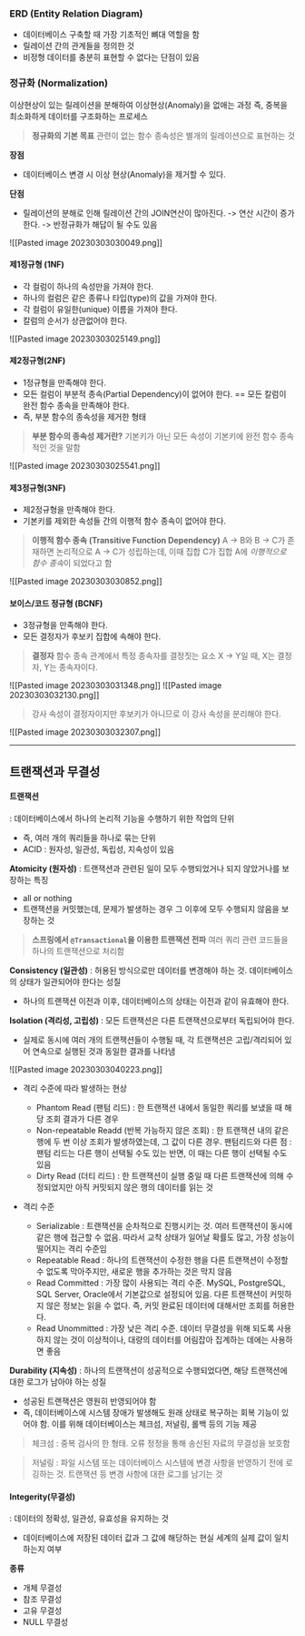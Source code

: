 
### ERD (Entity Relation Diagram)
- 데이터베이스 구축할 때 가장 기초적인 뼈대 역할을 함
- 릴레이션 간의 관계들을 정의한 것
- 비정형 데이터를 충분히 표현할 수 없다는 단점이 있음



### 정규화 (Normalization)

이상현상이 있는 릴레이션을 분해하여 이상현상(Anomaly)을 없애는 과정
즉, 중복을 최소화하게 데이터를 구조화하는 프로세스

>**정규화의 기본 목표**
>관련이 없는 함수 종속성은 별개의 릴레이션으로 표현하는 것

**장점**
- 데이터베이스 변경 시 이상 현상(Anomaly)을 제거할 수 있다.

**단점**
- 릴레이션의 분해로 인해 릴레이션 간의 JOIN연산이 많아진다. -> 연산 시간이 증가한다. -> 반정규화가 해답이 될 수도 있음

![[Pasted image 20230303030049.png]]


#### **제1정규형 (1NF)**
- 각 컬럼이 하나의 속성만을 가져야 한다.  
- 하나의 컬럼은 같은 종류나 타입(type)의 값을 가져야 한다.  
- 각 컬럼이 유일한(unique) 이름을 가져야 한다.  
- 칼럼의 순서가 상관없어야 한다.

![[Pasted image 20230303025149.png]]



#### **제2정규형(2NF)**
- 1정규형을 만족해야 한다.  
- 모든 컬럼이 부분적 종속(Partial Dependency)이 없어야 한다. == 모든 칼럼이 완전 함수 종속을 만족해야 한다.
- 즉, 부분 함수의 종속성을 제거한 형태 

> **부분 함수의 종속성 제거란?**
> 기본키가 아닌 모든 속성이 기본키에 완전 함수 종속적인 것을 말함

![[Pasted image 20230303025541.png]]



#### **제3정규형(3NF)**

- 제2정규형을 만족해야 한다.
- 기본키를 제외한 속성들 간의 이행적 함수 종속이 없어야 한다.

> **이행적 함수 종속 (Transitive Function Dependency)**
> A → B와 B → C가 존재하면 논리적으로 A → C가 성립하는데, 이때 집합 C가 집합 A에 *이행적으로 함수 종속*이 되었다고 함

![[Pasted image 20230303030852.png]]



#### 보이스/코드 정규형 (BCNF)

- 3정규형을 만족해야 한다.  
- 모든 결정자가 후보키 집합에 속해야 한다.

>**결정자**
>함수 종속 관계에서 특정 종속자를 결정짓는 요소
>X → Y일 때, X는 결정자, Y는 종속자이다.

![[Pasted image 20230303031348.png]]
![[Pasted image 20230303032130.png]]
>강사 속성이 결정자이지만 후보키가 아니므로 이 강사 속성을 분리해야 한다.


![[Pasted image 20230303032307.png]]



---


## 트랜잭션과 무결성

#### 트랜잭션
: 데이터베이스에서 하나의 논리적 기능을 수행하기 위한 작업의 단위

- 즉, 여러 개의 쿼리들을 하나로 묶는 단위
- ACID : 원자성, 일관성, 독립성, 지속성이 있음

**Atomicity (원자성)**
: 트랜잭션과 관련된 일이 모두 수행되었거나 되지 않았거나를 보장하는 특징
- all or nothing
- 트랜잭션을 커밋했는데, 문제가 발생하는 경우 그 이후에 모두 수행되지 않음을 보장하는 것

>**스프링에서 `@Transactional`을 이용한 트랜잭션 전파**
>여러 쿼리 관련 코드들을 하나의 트랜잭션으로 처리함


**Consistency (일관성)**
: 허용된 방식으로만 데이터를 변경해야 하는 것. 데이터베이스의 상태가 일관되어야 한다는 성질
- 하나의 트랜잭션 이전과 이후, 데이터베이스의 상태는 이전과 같이 유효해야 한다.


**Isolation (격리성, 고립성)**
: 모든 트랜잭션은 다른 트랜잭션으로부터 독립되어야 한다.
- 실제로 동시에 여러 개의 트랜잭션들이 수행될 때, 각 트랜잭션은 고립/격리되어 있어 연속으로 실행된 것과 동일한 결과를 나타냄

![[Pasted image 20230303040223.png]]

- 격리 수준에 따라 발생하는 현상
	- Phantom Read (팬텀 리드) : 한 트랜잭션 내에서 동일한 쿼리를 보냈을 때 해당 조회 결과가 다른 경우
	- Non-repeatable Readd (반복 가능하지 않은 조회) : 한 트랜잭션 내의 같은 행에 두 번 이상 조회가 발생하였는데, 그 값이 다른 경우. 팬텀리드와 다른 점 : 팬텀 리드는 다른 행이 선택될 수도 있는 반면, 이 때는 다른 행이 선택될 수도 있음
	- Dirty Read (더티 리드) : 한 트랜잭션이 실행 중일 때 다른 트랜잭션에 의해 수정되었지만 아직 커밋되지 않은 행의 데이터를 읽는 것

- 격리 수준
	- Serializable : 트랜잭션을 순차적으로 진행시키는 것. 여러 트랜잭션이 동시에 같은 행에 접근할 수 없음. 따라서 교착 상태가 일어날 확률도 많고, 가장 성능이 떨어지는 격리 수준임
	- Repeatable Read : 하나의 트랜잭션이 수정한 행을 다른 트랜잭션이 수정할 수 없도록 막아주지만, 새로운 행을 추가하는 것은 막지 않음
	- Read Committed : 가장 많이 사용되는 격리 수준. MySQL, PostgreSQL, SQL Server, Oracle에서 기본값으로 설정되어 있음. 다른 트랜잭션이 커밋하지 않은 정보는 읽을 수 없다. 즉, 커밋 완료된 데이터에 대해서만 조회를 허용한다.
	- Read Unommitted : 가장 낮은 격리 수준. 데이터 무결성을 위해 되도록 사용하지 않는 것이 이상적이나, 대량의 데이터를 어림잡아 집계하는 데에는 사용하면 좋음


**Durability (지속성)**
: 하나의 트랜잭션이 성공적으로 수행되었다면, 해당 트랜잭션에 대한 로그가 남아야 하는 성질

- 성공된 트랜잭션은 영원히 반영되어야 함
- 즉, 데이터베이스에 시스템 장애가 발생해도 원래 상태로 복구하는 회복 기능이 있어야 함. 이를 위해 데이터베이스는 체크섬, 저널링, 롤백 등의 기능 제공


> 체크섬 : 중복 검사의 한 형태. 오류 정정을 통해 송신된 자료의 무결성을 보호함

> 저널링 : 파일 시스템 또는 데이터베이스 시스템에 변경 사항을 반영하기 전에 로깅하는 것. 트랜잭션 등 변경 사항에 대한 로그를 남기는 것


#### **Integerity(무결성)**

: 데이터의 정확성, 일관성, 유효성을 유지하는 것

- 데이터베이스에 저장된 데이터 값과 그 값에 해당하는 현실 세계의 실제 값이 일치하는지 여부

**종류**
- 개체 무결성
- 참조 무결성
- 고유 무결성
- NULL 무결성

